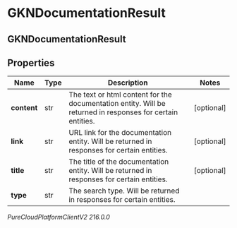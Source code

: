 # GKNDocumentationResult

## GKNDocumentationResult

## Properties

|Name | Type | Description | Notes|
|------------ | ------------- | ------------- | -------------|
| **content** | str | The text or html content for the documentation entity. Will be returned in responses for certain entities. | [optional] |
| **link** | str | URL link for the documentation entity. Will be returned in responses for certain entities. | [optional] |
| **title** | str | The title of the documentation entity. Will be returned in responses for certain entities. | [optional] |
| **type** | str | The search type. Will be returned in responses for certain entities. | |



_PureCloudPlatformClientV2 216.0.0_
